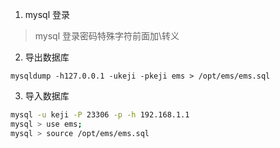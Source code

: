1. mysql 登录

> mysql 登录密码特殊字符前面加\转义

2. 导出数据库

```mysql
mysqldump -h127.0.0.1 -ukeji -pkeji ems > /opt/ems/ems.sql
```

3. 导入数据库

```bash
mysql -u keji -P 23306 -p -h 192.168.1.1
mysql > use ems;
mysql > source /opt/ems/ems.sql
```

